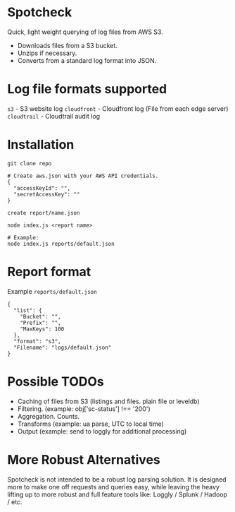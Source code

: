# Spotcheck

Quick, light weight querying of log files from AWS S3.

- Downloads files from a S3 bucket.
- Unzips if necessary.
- Converts from a standard log format into JSON.

# Log file formats supported

`s3`         - S3 website log
`cloudfront` - Cloudfront log (File from each edge server)
`cloudtrail` - Cloudtrail audit log

# Installation

    git clone repo

    # Create aws.json with your AWS API credentials.
    {
      "accessKeyId": "",
      "secretAccessKey": ""
    }

    create report/name.json

    node index.js <report name>

    # Example:
    node index.js reports/default.json

# Report format

Example `reports/default.json`
````
{
  "list": {
    "Bucket": "",
    "Prefix": "",
    "MaxKeys": 100
  },
  "format": "s3",
  "Filename": "logs/default.json"
}
````

# Possible TODOs

- Caching of files from S3 (listings and files. plain file or leveldb)
- Filtering. (example: obj['sc-status'] !== '200')
- Aggregation. Counts.
- Transforms (example: ua parse, UTC to local time)
- Output (example: send to loggly for additional processing)

# More Robust Alternatives

Spotcheck is not intended to be a robust log parsing solution. It is designed
more to make one off requests and queries easy, while leaving the heavy lifting
up to more robust and full feature tools like: Loggly / Splunk / Hadoop / etc.
